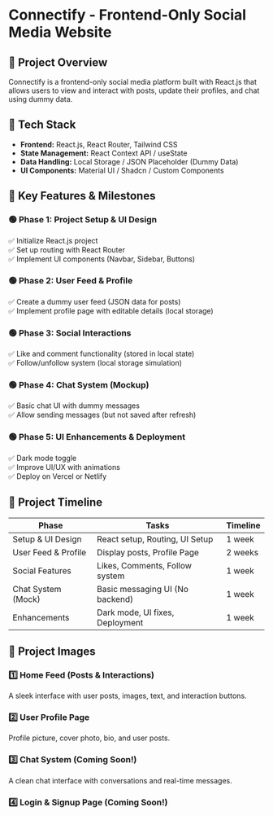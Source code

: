 # Connectify - Frontend-Only Social Media Website

## 📌 Project Overview  
Connectify is a frontend-only social media platform built with React.js that allows users to view and interact with posts, update their profiles, and chat using dummy data.

## 🔹 Tech Stack  
- **Frontend:** React.js, React Router, Tailwind CSS  
- **State Management:** React Context API / useState  
- **Data Handling:** Local Storage / JSON Placeholder (Dummy Data)  
- **UI Components:** Material UI / Shadcn / Custom Components  

## 🔹 Key Features & Milestones  

### 🟢 Phase 1: Project Setup & UI Design  
✅ Initialize React.js project  
✅ Set up routing with React Router  
✅ Implement UI components (Navbar, Sidebar, Buttons)  

### 🟢 Phase 2: User Feed & Profile  
✅ Create a dummy user feed (JSON data for posts)  
✅ Implement profile page with editable details (local storage)  

### 🟢 Phase 3: Social Interactions  
✅ Like and comment functionality (stored in local state)  
✅ Follow/unfollow system (local storage simulation)  

### 🟢 Phase 4: Chat System (Mockup)  
✅ Basic chat UI with dummy messages  
✅ Allow sending messages (but not saved after refresh)  

### 🟢 Phase 5: UI Enhancements & Deployment  
✅ Dark mode toggle  
✅ Improve UI/UX with animations  
✅ Deploy on Vercel or Netlify  

## 🔹 Project Timeline  

| Phase               | Tasks                                  | Timeline |
|---------------------|--------------------------------------|----------|
| Setup & UI Design  | React setup, Routing, UI Setup       | 1 week   |
| User Feed & Profile | Display posts, Profile Page         | 2 weeks  |
| Social Features    | Likes, Comments, Follow system       | 1 week   |
| Chat System (Mock) | Basic messaging UI (No backend)      | 1 week   |
| Enhancements       | Dark mode, UI fixes, Deployment      | 1 week   |

## 📸 Project Images  

### 1️⃣ Home Feed (Posts & Interactions)  
A sleek interface with user posts, images, text, and interaction buttons.  

### 2️⃣ User Profile Page  
Profile picture, cover photo, bio, and user posts.  

### 3️⃣ Chat System (Coming Soon!)  
A clean chat interface with conversations and real-time messages.  

### 4️⃣ Login & Signup Page (Coming Soon!)  

